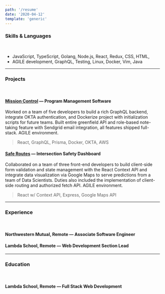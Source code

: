 ```yaml
---
path: '/resume'
date: '2020-04-12'
template: 'generic'
---
```


### Skills & Languages

<br />

- JavaScript, TypeScript, Golang, Node.js, React, Redux, CSS, HTML,
- AGILE development, GraphQL, Testing, Linux, Docker, Vim, Java

---

### Projects

<br />

#### [Mission Control](https://github.com/Lambda-School-Labs/mission-control-be) — Program Management Software

Worked on a team of five developers to build a rich GraphQL backend, integrate OKTA authentication, and Dockerize project with initialization scripts for future teams. Built entire greenfield API and role-based note-taking feature with Sendgrid email integration, all features shipped full-stack. AGILE environment.

> React, GraphQL, Prisma, Docker, OKTA, AWS

#### [Safe Routes](https://github.com/gebhartn) — Intersection Safety Dashboard

Collaborated on a team of three front-end developers to build client-side form validation and state management with the React Context API and integrate data visualization via Google Maps to serve predictions from a team of Data Scientists. Duties also included the implementation of client-side routing and authorized fetch API. AGILE environment.

> React w/ Context API, Express, Google Maps API

---

### Experience

<br />

#### Northwestern Mutual, Remote — Associate Software Engineer

#### Lambda School, Remote — Web Development Section Lead

---

### Education

<br />

#### Lambda School, Remote — Full Stack Web Development

[1]: ../other/cvpdf.pdf
